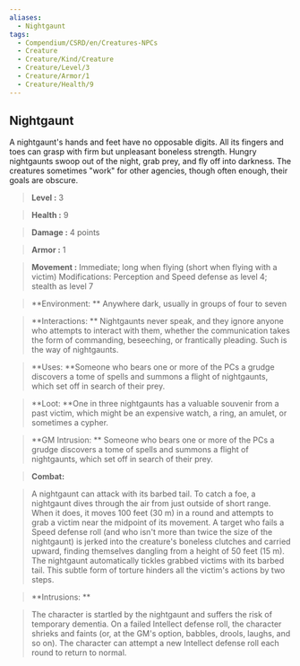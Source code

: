 ```yaml
---
aliases:
  - Nightgaunt
tags:
  - Compendium/CSRD/en/Creatures-NPCs
  - Creature
  - Creature/Kind/Creature
  - Creature/Level/3
  - Creature/Armor/1
  - Creature/Health/9
---
```

  
    
## Nightgaunt    
A nightgaunt's hands and feet have no opposable digits. All its fingers and toes can grasp with firm but unpleasant boneless strength. Hungry nightgaunts swoop out of the night, grab prey, and fly off into darkness. The creatures sometimes "work" for other agencies, though often enough, their goals are obscure.    
  
    
> **Level :** 3    
> **Health :** 9    
> **Damage :** 4 points    
> **Armor :** 1    
> **Movement :** Immediate; long when flying (short when flying with a victim) Modifications: Perception and Speed defense as level 4; stealth as level 7    
> **Environment: ** Anywhere dark, usually in groups of four to seven    
> **Interactions: ** Nightgaunts never speak, and they ignore anyone who attempts to interact with them, whether the communication takes the form of commanding, beseeching, or frantically pleading. Such is the way of nightgaunts.    
> **Uses: **Someone who bears one or more of the PCs a grudge discovers a tome of spells and summons a flight of nightgaunts, which set off in search of their prey.    
> **Loot: **One in three nightgaunts has a valuable souvenir from a past victim, which might be an expensive watch, a ring, an amulet, or sometimes a cypher.    
> **GM Intrusion: ** Someone who bears one or more of the PCs a grudge discovers a tome of spells and summons a flight of nightgaunts, which set off in search of their prey.    
  
> **Combat:**   
> A nightgaunt can attack with its barbed tail. To catch a foe, a nightgaunt dives through the air from just outside of short range. When it does, it moves 100 feet (30 m) in a round and attempts to grab a victim near the midpoint of its movement. A target who fails a Speed defense roll (and who isn't more than twice the size of the nightgaunt) is jerked into the creature's boneless clutches and carried upward, finding themselves dangling from a height of 50 feet (15 m). The nightgaunt automatically tickles grabbed victims with its barbed tail. This subtle form of torture hinders all the victim's actions by two steps.    
    
  
> **Intrusions: **   
> The character is startled by the nightgaunt and suffers the risk of temporary dementia. On a failed Intellect defense roll, the character shrieks and faints (or, at the GM's option, babbles, drools, laughs, and so on). The character can attempt a new Intellect defense roll each round to return to normal.    

